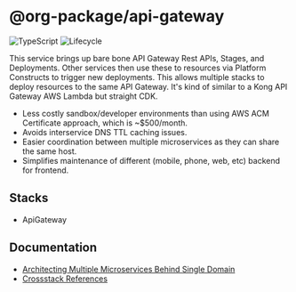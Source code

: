 # @org-package/api-gateway

![TypeScript](https://shields.io/badge/TypeScript-3178C6?logo=TypeScript&logoColor=FFF&style=flat-square)
![Lifecycle](https://img.shields.io/badge/lifecycle-stable-brightgreen)

This service brings up bare bone API Gateway Rest APIs, Stages, and Deployments.
Other services then use these to resources via Platform Constructs to trigger
new deployments. This allows multiple stacks to deploy resources to the same API
Gateway. It's kind of similar to a Kong API Gateway AWS Lambda but straight CDK.

- Less costly sandbox/developer environments than using AWS ACM Certificate
  approach, which is ~$500/month.
- Avoids interservice DNS TTL caching issues.
- Easier coordination between multiple microservices as they can share the same
  host.
- Simplifies maintenance of different (mobile, phone, web, etc) backend for
  frontend.

## Stacks

- ApiGateway

## Documentation

- [Architecting Multiple Microservices Behind Single Domain](https://aws.amazon.com/blogs/compute/architecting-multiple-microservices-behind-a-single-domain-with-amazon-api-gateway/)
- [Crossstack References](https://docs.aws.amazon.com/AWSCloudFormation/latest/UserGuide/walkthrough-crossstackref.html)
